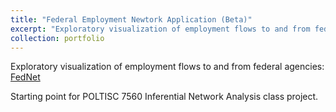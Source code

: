 ```yaml
---
title: "Federal Employment Newtork Application (Beta)"
excerpt: "Exploratory visualization of employment flows to and from federal agencies:<br/><[FedNet](https://blainster.shinyapps.io/FedNet/)><br/><img src='/images/fednet.png'>"
collection: portfolio
---
```


Exploratory visualization of employment flows to and from federal agencies: [FedNet](https://blainster.shinyapps.io/FedNet/)

Starting point for POLTISC 7560 Inferential Network Analysis class project.
